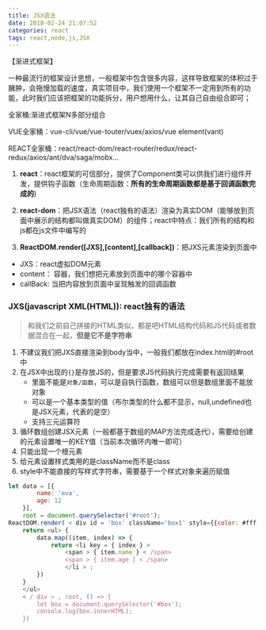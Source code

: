```yaml
---
title: JSX语法
date: 2018-02-24 21:07:52
categories: react
tags: react,node,js,JSX
---
```

【渐进式框架】

一种最流行的框架设计思想，一般框架中包含很多内容，这样导致框架的体积过于臃肿，会拖慢加载的速度，真实项目中，我们使用一个框架不一定用到所有的功能，此时我们应该把框架的功能拆分，用户想用什么，让其自己自由组合即可；

全家桶:渐进式框架N多部分组合

VUE全家桶：vue-cli/vue/vue-touter/vuex/axios/vue element(vant)

REACT全家桶：react/react-dom/react-router/redux/react-redux/axios/ant/dva/saga/mobx...

1. **react**：react框架的可信部分，提供了Component类可以供我们进行组件开发，提供钩子函数（生命周期函数：**所有的生命周期函数都是基于回调函数完成的**)
2. **react-dom**：把JSX语法（react独有的语法）渲染为真实DOM（能够放到页面中展示的结构都叫做真实DOM）的组件；react中特点：我们所有的结构和js都在js文件中编写的


3. **ReactDOM.render([JXS],[content],[callback])**：把JXS元素渲染到页面中

- JXS：react虚拟DOM元素
- content： 容器，我们想把元素放到页面中的哪个容器中
- callBack: 当把内容放到页面中呈现触发的回调函数

### **JXS**(javascript XML(HTML)): react独有的语法

> 和我们之前自己拼接的HTML类似，都是吧HTML结构代码和JS代码或者数据混合在一起，**但是它不是字符串**

1. 不建议我们把JXS直接渲染到body当中，一般我们都放在index.html的#root中
2. 在JSX中出现的`{}`是存放JS的，但是要求JS代码执行完成需要有返回结果
   - 里面不能是`对象/函数`，可以是自执行函数，数组可以但是数组里面不能放对象
   - 可以是一个基本类型的值（布尔类型的什么都不显示，null,undefined也是JSX元素，代表的是空）
   - 支持三元运算符
3. 循环数组创建JSX元素（一般都基于数组的MAP方法完成迭代），需要给创建的元素设置唯一的KEY值（当前本次循环内唯一即可）
4. 只能出现一个根元素
5. 给元素设置样式类用的是className而不是class
6. style中不能直接的写样式字符串，需要基于一个样式对象来遍历赋值

```javascript
let data = [{
        name: 'eva',
        age: 12
    }],
    root = document.querySelector('#root');
ReactDOM.render( < div id = 'box' className='box1' style={{color: #fff;fontSize: 12px;}}>
    return <ul> {
        data.map((item, index) => {
            return <li key = { index } >
                <span > { item.name } < /span> 
                <span > { item.age } < /span> 
                </li > ;
        })
    } 
    </ul> 
    < / div > , root, () => {
        let box = document.querySelector('#box');
        console.log(box.innerHTML);
    })
```

